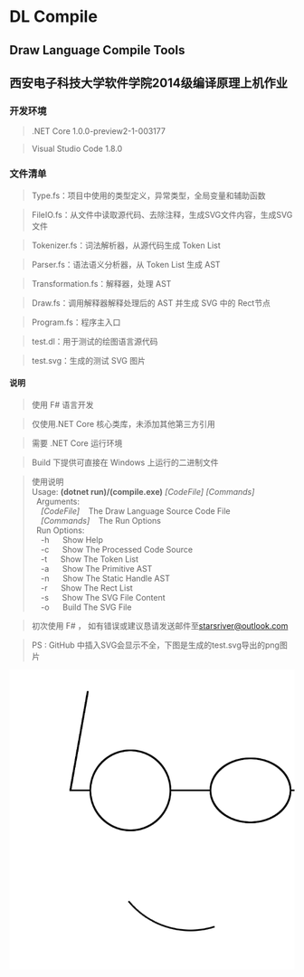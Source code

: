 # DL Compile
## Draw Language Compile Tools
## 西安电子科技大学软件学院2014级编译原理上机作业

### 开发环境
> .NET Core 1.0.0-preview2-1-003177

> Visual Studio Code 1.8.0

### 文件清单
> Type.fs：项目中使用的类型定义，异常类型，全局变量和辅助函数

> FileIO.fs：从文件中读取源代码、去除注释，生成SVG文件内容，生成SVG文件

> Tokenizer.fs：词法解析器，从源代码生成 Token List

> Parser.fs：语法语义分析器，从 Token List 生成 AST

> Transformation.fs：解释器，处理 AST

> Draw.fs：调用解释器解释处理后的 AST 并生成 SVG 中的 Rect节点

> Program.fs：程序主入口

> test.dl：用于测试的绘图语言源代码

> test.svg：生成的测试 SVG 图片

#### 说明
> 使用 F# 语言开发

> 仅使用.NET Core 核心类库，未添加其他第三方引用

> 需要 .NET Core 运行环境

> Build 下提供可直接在 Windows 上运行的二进制文件

> 使用说明<br/>
Usage: **(dotnet run)/(compile.exe)** *[CodeFile]* *[Commands]* <br/>
&nbsp;&nbsp;Arguments:<br/>
&nbsp;&nbsp;&nbsp;&nbsp;*[CodeFile]*&nbsp;&nbsp;&nbsp;&nbsp;The Draw Language Source Code File <br/>
&nbsp;&nbsp;&nbsp;&nbsp;*[Commands]*&nbsp;&nbsp;&nbsp;&nbsp;The Run Options <br/>
&nbsp;&nbsp;Run Options: <br/>
&nbsp;&nbsp;&nbsp;&nbsp;-h &nbsp;&nbsp;&nbsp;&nbsp; Show Help <br/>
&nbsp;&nbsp;&nbsp;&nbsp;-c &nbsp;&nbsp;&nbsp;&nbsp; Show The Processed Code Source <br/>
&nbsp;&nbsp;&nbsp;&nbsp;-t &nbsp;&nbsp;&nbsp;&nbsp; Show The Token List <br/>
&nbsp;&nbsp;&nbsp;&nbsp;-a &nbsp;&nbsp;&nbsp;&nbsp; Show The Primitive AST <br/>
&nbsp;&nbsp;&nbsp;&nbsp;-n &nbsp;&nbsp;&nbsp;&nbsp; Show The Static Handle AST <br/>
&nbsp;&nbsp;&nbsp;&nbsp;-r &nbsp;&nbsp;&nbsp;&nbsp; Show The Rect List <br/>
&nbsp;&nbsp;&nbsp;&nbsp;-s &nbsp;&nbsp;&nbsp;&nbsp; Show The SVG File Content <br/>
&nbsp;&nbsp;&nbsp;&nbsp;-o &nbsp;&nbsp;&nbsp;&nbsp; Build The SVG File <br/>

> 初次使用 F# ， 如有错误或建议恳请发送邮件至[starsriver@outlook.com](starsriver@outlook.com)

>PS : GitHub 中插入SVG会显示不全，下图是生成的test.svg导出的png图片




![我跟你说我就这个表情](test.png)
